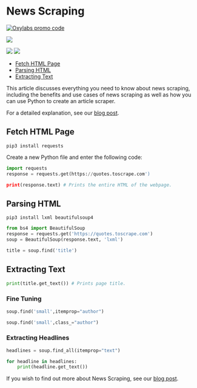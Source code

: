 # News Scraping

[![Oxylabs promo code](https://user-images.githubusercontent.com/129506779/250792357-8289e25e-9c36-4dc0-a5e2-2706db797bb5.png)](https://oxylabs.go2cloud.org/aff_c?offer_id=7&aff_id=877&url_id=112)

[![](https://dcbadge.vercel.app/api/server/eWsVUJrnG5)](https://discord.gg/GbxmdGhZjq)

[<img src="https://img.shields.io/static/v1?label=&message=Playwright&color=brightgreen" />](https://github.com/topics/playwright) [<img src="https://img.shields.io/static/v1?label=&message=Proxy&color=important" />](https://github.com/topics/Proxy)

- [Fetch HTML Page](#fetch-html-page)
- [Parsing HTML](#parsing-html)
- [Extracting Text](#extracting-text)

This article discusses everything you need to know about news scraping, including the benefits and use cases of news scraping as well as how you can use Python to create an article scraper.

For a detailed explanation, see our [blog post](https://oxy.yt/YrD0).



## Fetch HTML Page

```shell
pip3 install requests
```

Create a new Python file and enter the following code:

```python
import requests
response = requests.get(https://quotes.toscrape.com')

print(response.text) # Prints the entire HTML of the webpage.
```

## Parsing HTML

```shell
pip3 install lxml beautifulsoup4
```

```python
from bs4 import BeautifulSoup
response = requests.get('https://quotes.toscrape.com')
soup = BeautifulSoup(response.text, 'lxml')

title = soup.find('title')
```

## Extracting Text

```python
print(title.get_text()) # Prints page title.
```

### Fine Tuning

```python
soup.find('small',itemprop="author")
```

```python
soup.find('small',class_="author")
```

### Extracting Headlines

```python
headlines = soup.find_all(itemprop="text")

for headline in headlines:
    print(headline.get_text())
```



If you wish to find out more about News Scraping, see our [blog post](https://oxy.yt/YrD0).
